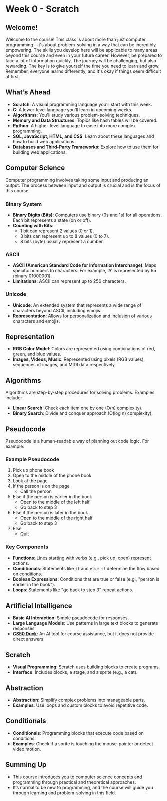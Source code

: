 # Week 0 - Scratch

## Welcome!
Welcome to the course! This class is about more than just computer programming—it's about problem-solving in a way that can be incredibly empowering. The skills you develop here will be applicable to many areas beyond this course and even in your future career. However, be prepared to face a lot of information quickly. The journey will be challenging, but also rewarding. The key is to give yourself the time you need to learn and grow. Remember, everyone learns differently, and it's okay if things seem difficult at first.

## What’s Ahead
- **Scratch**: A visual programming language you’ll start with this week.
- **C**: A lower-level language you'll learn in upcoming weeks.
- **Algorithms**: You'll study various problem-solving techniques.
- **Memory and Data Structures**: Topics like hash tables will be covered.
- **Python**: A higher-level language to ease into more complex programming.
- **SQL, JavaScript, HTML, and CSS**: Learn about these languages and how to build web applications.
- **Databases and Third-Party Frameworks**: Explore how to use them for building web applications.

## Computer Science
Computer programming involves taking some input and producing an output. The process between input and output is crucial and is the focus of this course.

### Binary System
- **Binary Digits (Bits)**: Computers use binary (0s and 1s) for all operations. Each bit represents a state (on or off).
- **Counting with Bits**: 
  - 1 bit can represent 2 values (0 or 1).
  - 3 bits can represent up to 8 values (0 to 7).
  - 8 bits (byte) usually represent a number. 

### ASCII
- **ASCII (American Standard Code for Information Interchange)**: Maps specific numbers to characters. For example, 'A' is represented by 65 (binary 01000001).
- **Limitations**: ASCII can represent up to 256 characters.

### Unicode
- **Unicode**: An extended system that represents a wide range of characters beyond ASCII, including emojis.
- **Representation**: Allows for personalization and inclusion of various characters and emojis.

## Representation
- **RGB Color Model**: Colors are represented using combinations of red, green, and blue values.
- **Images, Videos, Music**: Represented using pixels (RGB values), sequences of images, and MIDI data respectively.

## Algorithms
Algorithms are step-by-step procedures for solving problems. Examples include:
- **Linear Search**: Check each item one by one (O(n) complexity).
- **Binary Search**: Divide and conquer approach (O(log n) complexity).

## Pseudocode
Pseudocode is a human-readable way of planning out code logic. For example:

### Example Pseudocode

1. Pick up phone book
2. Open to the middle of the phone book
3. Look at the page
4. If the person is on the page
   - Call the person
5. Else if the person is earlier in the book
   - Open to the middle of the left half
   - Go back to step 3
6. Else if the person is later in the book
   - Open to the middle of the right half
   - Go back to step 3
7. Else
   - Quit

### Key Components

- **Functions**: Lines starting with verbs (e.g., pick up, open) represent actions.
- **Conditionals**: Statements like `if` and `else if` determine the flow based on conditions.
- **Boolean Expressions**: Conditions that are true or false (e.g., "person is earlier in the book").
- **Loops**: Statements like "go back to step 3" repeat actions.

## Artificial Intelligence
- **Basic AI Interaction**: Simple pseudocode for responses.
- **Large Language Models**: Use patterns in large text blocks to generate responses.
- [**CS50 Duck**](https://cs50.ai/): An AI tool for course assistance, but it does not provide direct answers.

## Scratch
- **Visual Programming**: Scratch uses building blocks to create programs.
- **Interface**: Includes blocks, a stage, and a sprite (e.g., a cat).
  
## Abstraction
- **Abstraction**: Simplify complex problems into manageable parts.
- **Examples**: Use loops and custom blocks to avoid repetitive code.

## Conditionals
- **Conditionals**: Programming blocks that execute code based on conditions.
- **Examples**: Check if a sprite is touching the mouse-pointer or detect video motion.

## Summing Up
- This course introduces you to computer science concepts and programming through practical and theoretical approaches.
- It’s normal to be new to programming, and the course will guide you through learning and problem-solving in this field.
